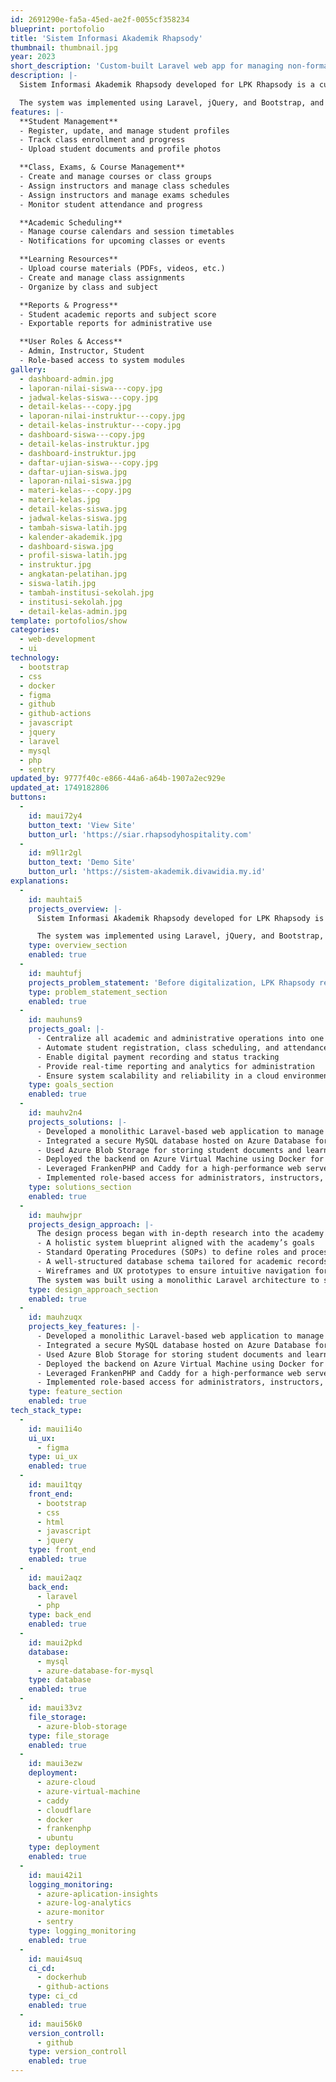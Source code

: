 ```yaml
---
id: 2691290e-fa5a-45ed-ae2f-0055cf358234
blueprint: portofolio
title: 'Sistem Informasi Akademik Rhapsody'
thumbnail: thumbnail.jpg
year: 2023
short_description: 'Custom-built Laravel web app for managing non-formal education operations. Features student management, class scheduling, academic progress tracking, and learning content delivery.'
description: |-
  Sistem Informasi Akademik Rhapsody developed for LPK Rhapsody is a custom web-based application aimed at digitizing and simplifying administrative and academic processes for non-formal education institutions. This platform helps administrators manage student records, class schedules, and learning materials efficiently. It was built with a focus on usability for both staff and students, and designed to improve transparency and productivity within the institution.

  The system was implemented using Laravel, jQuery, and Bootstrap, and was deployed on a VPS using a CI/CD pipeline with GitHub Actions for continuous updates and reliability.
features: |-
  **Student Management**
  - Register, update, and manage student profiles
  - Track class enrollment and progress
  - Upload student documents and profile photos

  **Class, Exams, & Course Management**
  - Create and manage courses or class groups
  - Assign instructors and manage class schedules
  - Assign instructors and manage exams schedules
  - Monitor student attendance and progress

  **Academic Scheduling**
  - Manage course calendars and session timetables
  - Notifications for upcoming classes or events

  **Learning Resources**
  - Upload course materials (PDFs, videos, etc.)
  - Create and manage class assignments
  - Organize by class and subject

  **Reports & Progress**
  - Student academic reports and subject score
  - Exportable reports for administrative use

  **User Roles & Access**
  - Admin, Instructor, Student
  - Role-based access to system modules
gallery:
  - dashboard-admin.jpg
  - laporan-nilai-siswa---copy.jpg
  - jadwal-kelas-siswa---copy.jpg
  - detail-kelas---copy.jpg
  - laporan-nilai-instruktur---copy.jpg
  - detail-kelas-instruktur---copy.jpg
  - dashboard-siswa---copy.jpg
  - detail-kelas-instruktur.jpg
  - dashboard-instruktur.jpg
  - daftar-ujian-siswa---copy.jpg
  - daftar-ujian-siswa.jpg
  - laporan-nilai-siswa.jpg
  - materi-kelas---copy.jpg
  - materi-kelas.jpg
  - detail-kelas-siswa.jpg
  - jadwal-kelas-siswa.jpg
  - tambah-siswa-latih.jpg
  - kalender-akademik.jpg
  - dashboard-siswa.jpg
  - profil-siswa-latih.jpg
  - instruktur.jpg
  - angkatan-pelatihan.jpg
  - siswa-latih.jpg
  - tambah-institusi-sekolah.jpg
  - institusi-sekolah.jpg
  - detail-kelas-admin.jpg
template: portofolios/show
categories:
  - web-development
  - ui
technology:
  - bootstrap
  - css
  - docker
  - figma
  - github
  - github-actions
  - javascript
  - jquery
  - laravel
  - mysql
  - php
  - sentry
updated_by: 9777f40c-e866-44a6-a64b-1907a2ec929e
updated_at: 1749182806
buttons:
  -
    id: maui72y4
    button_text: 'View Site'
    button_url: 'https://siar.rhapsodyhospitality.com'
  -
    id: m9l1r2gl
    button_text: 'Demo Site'
    button_url: 'https://sistem-akademik.divawidia.my.id'
explanations:
  -
    id: mauhtai5
    projects_overview: |-
      Sistem Informasi Akademik Rhapsody developed for LPK Rhapsody is a custom web-based application aimed at digitizing and simplifying administrative and academic processes for non-formal education institutions. This platform helps administrators manage student records, class schedules, and learning materials efficiently. It was built with a focus on usability for both staff and students, and designed to improve transparency and productivity within the institution.

      The system was implemented using Laravel, jQuery, and Bootstrap, and was deployed on a VPS using a CI/CD pipeline with GitHub Actions for continuous updates and reliability.
    type: overview_section
    enabled: true
  -
    id: mauhtufj
    projects_problem_statement: 'Before digitalization, LPK Rhapsody relied heavily on manual operations via spreadsheets and paper-based records for managing students, classes, and payments. This led to data inconsistency, high administrative workload, and lack of real-time insights into academic and financial performance. The institution needed a centralized digital solution to optimize operations, ensure data integrity, and enhance service delivery to students.'
    type: problem_statement_section
    enabled: true
  -
    id: mauhuns9
    projects_goal: |-
      - Centralize all academic and administrative operations into one system
      - Automate student registration, class scheduling, and attendance tracking
      - Enable digital payment recording and status tracking
      - Provide real-time reporting and analytics for administration
      - Ensure system scalability and reliability in a cloud environment
    type: goals_section
    enabled: true
  -
    id: mauhv2n4
    projects_solutions: |-
      - Developed a monolithic Laravel-based web application to manage the academy’s end-to-end operations
      - Integrated a secure MySQL database hosted on Azure Database for MySQL for centralized data storage
      - Used Azure Blob Storage for storing student documents and learning materials
      - Deployed the backend on Azure Virtual Machine using Docker for containerized and scalable architecture
      - Leveraged FrankenPHP and Caddy for a high-performance web server setup to reduce latency and optimize server response
      - Implemented role-based access for administrators, instructors, and students
    type: solutions_section
    enabled: true
  -
    id: mauhwjpr
    projects_design_approach: |-
      The design process began with in-depth research into the academy's workflow, followed by stakeholder interviews and user journey mapping to fully understand daily administrative and educational processes. We applied design thinking principles to create:
      - A holistic system blueprint aligned with the academy’s goals
      - Standard Operating Procedures (SOPs) to define roles and processes
      - A well-structured database schema tailored for academic records and transactions
      - Wireframes and UX prototypes to ensure intuitive navigation for all user types (admin, instructor, student)
      The system was built using a monolithic Laravel architecture to simplify deployment and maintenance, while maintaining flexibility and scalability for future features.
    type: design_approach_section
    enabled: true
  -
    id: mauhzuqx
    projects_key_features: |-
      - Developed a monolithic Laravel-based web application to manage the academy’s end-to-end operations
      - Integrated a secure MySQL database hosted on Azure Database for MySQL for centralized data storage
      - Used Azure Blob Storage for storing student documents and learning materials
      - Deployed the backend on Azure Virtual Machine using Docker for containerized and scalable architecture
      - Leveraged FrankenPHP and Caddy for a high-performance web server setup to reduce latency and optimize server response
      - Implemented role-based access for administrators, instructors, and students
    type: feature_section
    enabled: true
tech_stack_type:
  -
    id: maui1i4o
    ui_ux:
      - figma
    type: ui_ux
    enabled: true
  -
    id: maui1tqy
    front_end:
      - bootstrap
      - css
      - html
      - javascript
      - jquery
    type: front_end
    enabled: true
  -
    id: maui2aqz
    back_end:
      - laravel
      - php
    type: back_end
    enabled: true
  -
    id: maui2pkd
    database:
      - mysql
      - azure-database-for-mysql
    type: database
    enabled: true
  -
    id: maui33vz
    file_storage:
      - azure-blob-storage
    type: file_storage
    enabled: true
  -
    id: maui3ezw
    deployment:
      - azure-cloud
      - azure-virtual-machine
      - caddy
      - cloudflare
      - docker
      - frankenphp
      - ubuntu
    type: deployment
    enabled: true
  -
    id: maui42i1
    logging_monitoring:
      - azure-aplication-insights
      - azure-log-analytics
      - azure-monitor
      - sentry
    type: logging_monitoring
    enabled: true
  -
    id: maui4suq
    ci_cd:
      - dockerhub
      - github-actions
    type: ci_cd
    enabled: true
  -
    id: maui56k0
    version_controll:
      - github
    type: version_controll
    enabled: true
---
```

